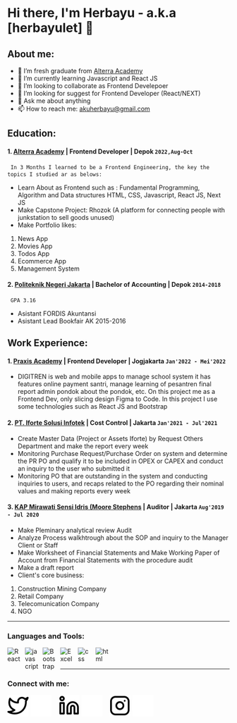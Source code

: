 # Hi there, I'm Herbayu - a.k.a [herbayulet] 👋
## About me:
- 🔭 I’m fresh graduate from [Alterra Academy](https://www.huawei.com/en/?ic_medium=direct&ic_source=surlent)
- 🌱 I’m currently learning Javascript and React JS
- 👯 I’m looking to collaborate as Frontend Develepoer
- 🤔 I’m looking for suggest for Frontend Developer (React/NEXT)
- 💬 Ask me about anything
- 📫 How to reach me: akuherbayu@gmail.com

## Education:

#### 1. [Alterra Academy](https://academy.alterra.id/) | Frontend Developer | Depok `2022,Aug-Oct`
     In 3 Months I learned to be a Frontend Engineering, the key the topics I studied ar as belows:
   - Learn About as Frontend such as : Fundamental Programming, Algorithm and Data structures HTML, CSS, Javascript, React JS, Next JS
   - Make Capstone Project: Rhozok (A platform for connecting people with junkstation to sell goods unused)
   - Make Portfolio likes:
   1. News App
   2. Movies App
   3. Todos App
   4. Ecommerce App
   5. Management System
#### 2. [Politeknik Negeri Jakarta](https://www.pnj.ac.id) | Bachelor of Accounting | Depok `2014-2018`
     GPA 3.16
   - Asistant FORDIS Akuntansi
   - Asistant Lead Bookfair AK 2015-2016

## Work Experience:
#### 1. [Praxis Academy](https://www.instagram.com/praxisacademy/) | Frontend Developer | Jogjakarta `Jan'2022 - Mei'2022`
   - DIGITREN is web and mobile apps to manage school system it has features online payment santri, manage learning of pesantren final report admin pondok about the pondok, etc. On this project me as a Frontend Dev, only slicing design Figma to Code.
In this project I use some technologies such as React JS and Bootstrap
#### 2. [PT. Iforte Solusi Infotek](https://www.iforte.id/) | Cost Control | Jakarta `Jan'2021 - Jul'2021`
   - Create Master Data (Project or Assets Iforte) by Request Others Department and make the report every week 
   - Monitoring Purchase Request/Purchase Order on system and determine the PR PO and qualify it to be included in OPEX or CAPEX and conduct an inquiry to the user who submitted     it 
   - Monitoring PO that are outstanding in the system and conducting inquiries to users, and recaps related to the PO regarding their nominal values ​​and making reports every week
#### 3. [KAP Mirawati Sensi Idris (Moore Stephens](https://www.moore-global.com/locations/mirawati-sensi-idris-jakarta) | Auditor | Jakarta `Aug'2019 - Jul 2020`
   - Make Pleminary analytical review Audit
   - Analyze Process walkhtrough about the SOP and inquiry to the Manager Client or Staff
   - Make Worksheet of Financial Statements and Make Working Paper of Account from Financial Statements with the procedure audit
   - Make a draft report
   - Client's core business:
  1. Construction Mining Company
  2. Retail Company
  3. Telecomunication Company
  4. NGO
---

### Languages and Tools:

[<img align="left" alt="React" width="30px" src="https://cdn.jsdelivr.net/gh/devicons/devicon/icons/react/react-original-wordmark.svg" style="padding-right:10px;" />][webdev]
[<img align="left" alt="javascript" width="30px" src="https://cdn.jsdelivr.net/gh/devicons/devicon/icons/javascript/javascript-original.svg" style="padding-right:10px;" />][webdev]
[<img align="left" alt="Bootstrap" width="30px" src="https://cdn.jsdelivr.net/gh/devicons/devicon/icons/bootstrap/bootstrap-plain-wordmark.svg" style="padding-right:10px;" />][webdev]
[<img align="left" alt="Excel" width="30px" src="https://cdn.jsdelivr.net/gh/devicons/devicon/icons/tailwindcss/tailwindcss-plain.svg" style="padding-right:10px;" />][webdev]
[<img align="left" alt="css" width="30px" src="https://cdn.jsdelivr.net/gh/devicons/devicon/icons/css3/css3-original-wordmark.svg" style="padding-right:10px;" />][webdev]
[<img align="left" alt="html" width="30px" src="https://cdn.jsdelivr.net/gh/devicons/devicon/icons/html5/html5-original-wordmark.svg" style="padding-right:10px;" />][webdev]

<br />
<br />

---
### Connect with me:

[![website](./img/twitter-light.svg)](https://twitter.com/sayaherbayu#gh-light-mode-only)
[![website](./img/twitter-dark.svg)](https://twitter.com/sayaherbayu#gh-dark-mode-only)
&nbsp;&nbsp;
[![website](./img/linkedin-light.svg)](https://www.linkedin.com/in/herbayulet12#gh-light-mode-only)
[![website](./img/linkedin-dark.svg)](https://www.linkedin.com/in/herbayulet12#gh-dark-mode-only)
&nbsp;&nbsp;
[![website](./img/instagram-light.svg)](https://instagram.com/herbayuuw#gh-light-mode-only)
[![website](./img/instagram-dark.svg)](https://instagram.com/herbayuuw#gh-dark-mode-only)



[webdev]: https://github.com/herbayulet
